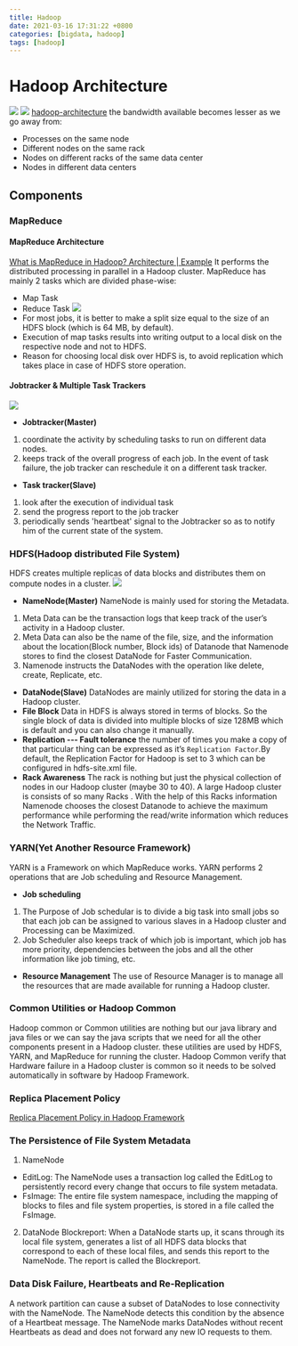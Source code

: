 ```yaml
---
title: Hadoop
date: 2021-03-16 17:31:22 +0800
categories: [bigdata, hadoop]
tags: [hadoop]
---
```

# Hadoop Architecture
![](../assets/img/sample/hdfsarchitecture.png)
![](../assets/img/sample/hadoop-architecture.png)
[hadoop-architecture](https://www.geeksforgeeks.org/hadoop-architecture/)
the bandwidth available becomes lesser as we go away from:
- Processes on the same node
- Different nodes on the same rack
- Nodes on different racks of the same data center
- Nodes in different data centers
## Components
### MapReduce
#### MapReduce Architecture
[What is MapReduce in Hadoop? Architecture | Example](https://www.guru99.com/introduction-to-mapreduce.html)
It performs the distributed processing in parallel in a Hadoop cluster.
MapReduce has mainly 2 tasks which are divided phase-wise:
- Map Task
- Reduce Task
![](../assets/img/sample/mapreduce.png)
- For most jobs, it is better to make a split size equal to the size of an HDFS block (which is 64 MB, by default).
- Execution of map tasks results into writing output to a local disk on the respective node and not to HDFS.
- Reason for choosing local disk over HDFS is, to avoid replication which takes place in case of HDFS store operation.
#### Jobtracker & Multiple Task Trackers
![](../assets/img/sample/mapreduce-jobtracker.png)
- **Jobtracker(Master)**
1. coordinate the activity by scheduling tasks to run on different data nodes.
2. keeps track of the overall progress of each job. In the event of task failure, the job tracker can reschedule it on a different task tracker.
- **Task tracker(Slave)**
1. look after the execution of individual task
2. send the progress report to the job tracker
3. periodically sends 'heartbeat' signal to the Jobtracker so as to notify him of the current state of the system.
###  HDFS(Hadoop distributed File System)
HDFS creates multiple replicas of data blocks and distributes them on compute nodes in a cluster.
![](../assets/img/sample/Namenode-and-Datanode.png)
- **NameNode(Master)**
NameNode is mainly used for storing the Metadata.
1. Meta Data can be the transaction logs that keep track of the user’s activity in a Hadoop cluster.
2. Meta Data can also be the name of the file, size, and the information about the location(Block number, Block ids) of Datanode that Namenode stores to find the closest DataNode for Faster Communication.
3. Namenode instructs the DataNodes with the operation like delete, create, Replicate, etc.
- **DataNode(Slave)**
DataNodes are mainly utilized for storing the data in a Hadoop cluster.
- **File Block**
Data in HDFS is always stored in terms of blocks. So the single block of data is divided into multiple blocks of size 128MB which is default and you can also change it manually.
- **Replication --- Fault tolerance**
the number of times you make a copy of that particular thing can be expressed as it’s `Replication Factor`.By default, the Replication Factor for Hadoop is set to 3 which can be configured in hdfs-site.xml file.
- **Rack Awareness**
The rack is nothing but just the physical collection of nodes in our Hadoop cluster (maybe 30 to 40). A large Hadoop cluster is consists of so many Racks . With the help of this Racks information Namenode chooses the closest Datanode to achieve the maximum performance while performing the read/write information which reduces the Network Traffic.

###  YARN(Yet Another Resource Framework)
YARN is a Framework on which MapReduce works. YARN performs 2 operations that are Job scheduling and Resource Management.
- **Job scheduling**
1. The Purpose of Job schedular is to divide a big task into small jobs so that each job can be assigned to various slaves in a Hadoop cluster and Processing can be Maximized.
2. Job Scheduler also keeps track of which job is important, which job has more priority, dependencies between the jobs and all the other information like job timing, etc.
- **Resource Management**
The use of Resource Manager is to manage all the resources that are made available for running a Hadoop cluster.
### Common Utilities or Hadoop Common
Hadoop common or Common utilities are nothing but our java library and java files or we can say the java scripts that we need for all the other components present in a Hadoop cluster. these utilities are used by HDFS, YARN, and MapReduce for running the cluster. Hadoop Common verify that Hardware failure in a Hadoop cluster is common so it needs to be solved automatically in software by Hadoop Framework.
### Replica Placement Policy
[Replica Placement Policy in Hadoop Framework](https://www.netjstech.com/2018/02/replica-placement-policy-in-hadoop-hdfs.html)
### The Persistence of File System Metadata
1. NameNode
- EditLog: The NameNode uses a transaction log called the EditLog to persistently record every change that occurs to file system metadata.
- FsImage: The entire file system namespace, including the mapping of blocks to files and file system properties, is stored in a file called the FsImage.
2. DataNode
Blockreport: When a DataNode starts up, it scans through its local file system, generates a list of all HDFS data blocks that correspond to each of these local files, and sends this report to the NameNode. The report is called the Blockreport.

### Data Disk Failure, Heartbeats and Re-Replication
A network partition can cause a subset of DataNodes to lose connectivity with the NameNode. The NameNode detects this condition by the absence of a Heartbeat message. The NameNode marks DataNodes without recent Heartbeats as dead and does not forward any new IO requests to them.

